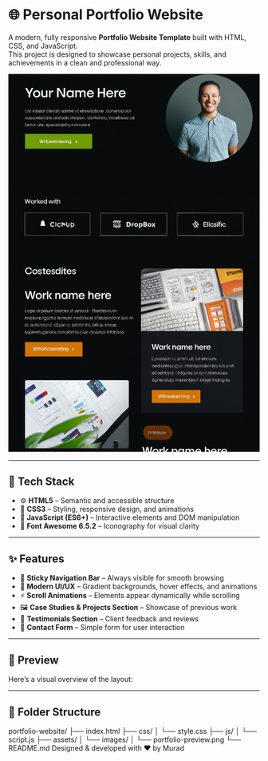 # 🌐 Personal Portfolio Website

A modern, fully responsive **Portfolio Website Template** built with HTML, CSS, and JavaScript.  
This project is designed to showcase personal projects, skills, and achievements in a clean and professional way.

![Portfolio Preview](./Copilot_20250923_213554.png)


---

## 🚀 Tech Stack

- ⚙️ **HTML5** – Semantic and accessible structure  
- 🎨 **CSS3** – Styling, responsive design, and animations  
- 🧠 **JavaScript (ES6+)** – Interactive elements and DOM manipulation  
- 🧩 **Font Awesome 6.5.2** – Iconography for visual clarity

---

## ✨ Features

- 📌 **Sticky Navigation Bar** – Always visible for smooth browsing  
- 🎨 **Modern UI/UX** – Gradient backgrounds, hover effects, and animations  
- ⚡ **Scroll Animations** – Elements appear dynamically while scrolling  
- 🖼️ **Case Studies & Projects Section** – Showcase of previous work  
- 💬 **Testimonials Section** – Client feedback and reviews  
- 📧 **Contact Form** – Simple form for user interaction

---

## 📸 Preview

Here’s a visual overview of the layout:


---

## 📂 Folder Structure

portfolio-website/
├── index.html
├── css/
│   └── style.css
├── js/
│   └── script.js
├── assets/
│   └── images/
│       └── portfolio-preview.png
└── README.md
Designed & developed with ❤️ by Murad
